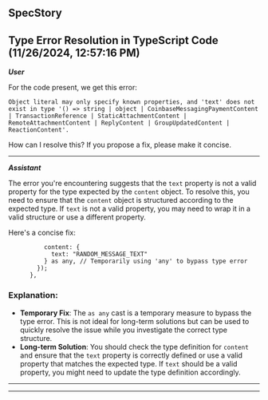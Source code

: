 ## SpecStory

## Type Error Resolution in TypeScript Code (11/26/2024, 12:57:16 PM)

_**User**_

For the code present, we get this error:
```
Object literal may only specify known properties, and 'text' does not exist in type '() => string | object | CoinbaseMessagingPaymentContent | TransactionReference | StaticAttachmentContent | RemoteAttachmentContent | ReplyContent | GroupUpdatedContent | ReactionContent'.
```
How can I resolve this? If you propose a fix, please make it concise.

---

_**Assistant**_

The error you're encountering suggests that the `text` property is not a valid property for the type expected by the `content` object. To resolve this, you need to ensure that the `content` object is structured according to the expected type. If `text` is not a valid property, you may need to wrap it in a valid structure or use a different property.

Here's a concise fix:

```typescript:features/conversation/dm-conversation.screen.tsx
          content: { 
            text: "RANDOM_MESSAGE_TEXT" 
          } as any, // Temporarily using 'any' to bypass type error
        });
      },
```

### Explanation:
- **Temporary Fix**: The `as any` cast is a temporary measure to bypass the type error. This is not ideal for long-term solutions but can be used to quickly resolve the issue while you investigate the correct type structure.
- **Long-term Solution**: You should check the type definition for `content` and ensure that the `text` property is correctly defined or use a valid property that matches the expected type. If `text` should be a valid property, you might need to update the type definition accordingly.

---



---

